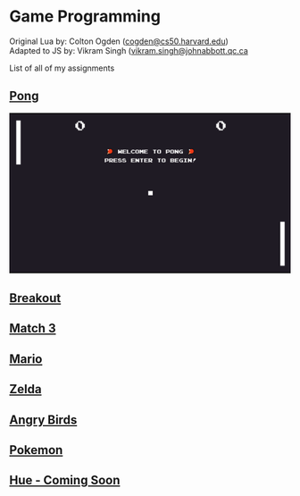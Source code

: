 # Game Programming
Original Lua by: Colton Ogden (cogden@cs50.harvard.edu)<br>
Adapted to JS by: Vikram Singh (vikram.singh@johnabbott.qc.ca

List of all of my assignments

## [Pong](./0.%20Pong/)
![Pong](./0.%20Pong/README/Pong.PNG)

## [Breakout](./1.%20Breakout/)

## [Match 3](./2.%20Match%203/)

## [Mario](./3.%20Mario/)

## [Zelda](./4.%20Zelda/)

## [Angry Birds](./5.%20Angry%20Birds/)

## [Pokemon](./6.%20Pokemon/)

## [Hue - Coming Soon](./Hue)
